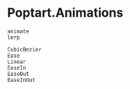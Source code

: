 # Poptart.Animations

```@docs
animate
lerp
```

```@docs
CubicBezier
Ease
Linear
EaseIn
EaseOut
EaseInOut
```
